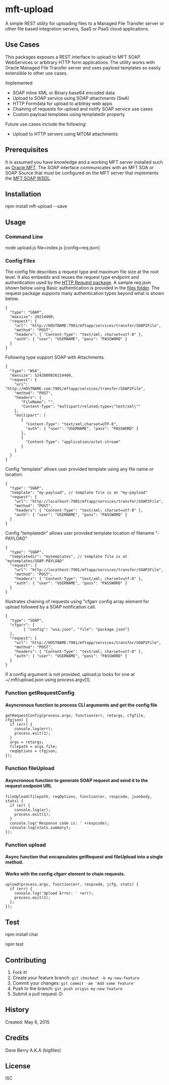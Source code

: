 # mft-upload
A simple REST utility for uploading files to a Managed File Transfer server or other file based integration servers, SaaS or PaaS cloud applications.

## Use Cases
This packages exposes a REST interface to upload to MFT SOAP WebServices or arbitrary HTTP form applications. The utility works with Oracle Managed File Transfer server and uses payload templates so easily extensible to other use cases.

Implemented
* SOAP inline XML or Binary base64 encoded data
* Upload to SOAP service using SOAP attachments (SwA) 
* HTTP Formdata for upload to arbitray web apps
* Chaining of requests for upload and notify SOAP service use cases
* Custom payload templates using templatedir property

Future use cases include the following:
* Upload to HTTP servers using MTOM attachments 

## Prerequisites

It is assumed you have knowledge and a working MFT server installed such as [Oracle MFT](http://bit.ly/oramft).
The SOAP interface communicates with an MFT SOA or SOAP Source that must be configured on the MFT server that implements the [MFT SOAP WSDL](https://docs.oracle.com/middleware/1213/mft/MFTUG/mftug_create_trnsfr.htm#MFTUG309). 

## Installation

npm install mft-upload --save


## Usage

### Command Line

node upload.js file=index.js [config=req.json]

### Config Files
The config file describes a request type and maximum file size at the root level. It also embedds and reuses the request type endpoint and authentication used by the [HTTP Request package](https://github.com/request/request). A sample req.json shown below using Basic authentication is provided in the [files folder](files/req.json). The request package supports many authentication types beyond what is shown below.


```
{
  "type": "SOAP",
  "maxsize": 20214400,
  "request": {
    "url": "http://HOSTNAME:7901/mftapp/services/transfer/SOAP2File",
    "method": "POST",
    "headers": { "Content-Type": "text/xml; charset=utf-8" },
    "auth": { "user": "USERNAME", "pass": "PASSWORD" }
  }
}
```


Following type support SOAP with Attachments.

```
{
  "type": "WSA",
  "maxsize": 5242880026214400,
  "request": {
    "uri": "http://HOSTNAME.com:7901/mftapp/services/transfer/SOAP2File",
    "method": "POST",
    "headers": {
       "FileName": "",
       "Content-Type": "multipart/related;type=\"text/xml\""
    },
    "multipart": [
       {
         "Content-Type": "text/xml;charset=UTF-8",
         "auth": { "user": "USERNAME", "pass": "PASSWORD" }
       },
       {
         "Content-Type": "application/octet-stream"
       }
    ]
  }
}
```

Config "template" allows user provided template using any file name or location.

```
{
  "type": "SOAP",
  "template": "my-payload", // template file is at "my-payload"
  "request": {
    "url": "http://localhost:7901/mftapp/services/transfer/SOAP2File",
    "method": "POST",
    "headers": { "Content-Type": "text/xml; charset=utf-8" },
    "auth": { "user": "USERNAME", "pass": "PASSWORD" }
  }
}
```

Config "templatedir" allows user provided template location of filename "<type>-PAYLOAD"

```
{
  "type": "SOAP",
  "templatedir": "mytemplates", // template file is at "mytemplates/SOAP-PAYLOAD"
  "request": {
    "url": "http://localhost:7901/mftapp/services/transfer/SOAP2File",
    "method": "POST",
    "headers": { "Content-Type": "text/xml; charset=utf-8" },
    "auth": { "user": "USERNAME", "pass": "PASSWORD" }
  }
}
```


Illustrates chaining of requests using "cfgarr config array element for upload followed by a SOAP notification call.

```
{
  "type": "SOAP",
  "cfgarr": [
        { "config": "wsa.json", "file": "package.json"}
  ],
  "request": {
    "url": "http://HOSTNAME:7901/mftapp/services/transfer/SOAP2File",
    "method": "POST",
    "headers": { "Content-Type": "text/xml; charset=utf-8" },
    "auth": { "user": "USERNAME", "pass": "PASSWORD" }
  }
}
```

If a config argument is not provided, upload.js looks for one at ~/.mft/upload.json using process.argv[1].

### Function getRequestConfig 
#### Asyncronous function to process CLI arguments and get the config file

```
getRequestConfig(process.argv, function(err, retargs, cfgfile, cfgjson) {
  if (err) {
    console.log(err);
    process.exit(1);
  }
  args = retargs;
  filepath = args.file;
  reqOptions = cfgjson;
});
```

### Function fileUpload
#### Asyncronous function to generate SOAP request and send it to the request endpoint URL

```
fileUpload(filepath, reqOptions, function(er, respcode, jsonbody, stats) {
  if (er) {
    console.log(er);
    process.exit(1);
  } 
  console.log('Response code is: ' +respcode);
  console.log(stats.summary);
});

```

### Function upload
#### Async function that encapsulates getRequest and fileUpload into a single method.
#### Works with the config cfgarr element to chain requests.

```
upload(process.argv, function(err, respcode, jcfg, stats) {
  if (err) {
    console.log('Upload Error: ' +err);
    process.exit(1);
  };
});
```

## Test

npm install chai

npm test

## Contributing

1. Fork it!
2. Create your feature branch: `git checkout -b my-new-feature`
3. Commit your changes: `git commit -am 'Add some feature'`
4. Push to the branch: `git push origin my-new-feature`
5. Submit a pull request :D

## History

Created: May 6, 2015

## Credits

Dave Berry A.K.A (bigfiles)

## License

ISC

